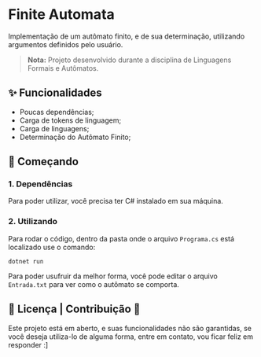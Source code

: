 # Finite Automata
Implementação de um autômato finito, e de sua determinação, utilizando argumentos definidos pelo usuário.

> **Nota:** Projeto desenvolvido durante a disciplina de Linguagens Formais e Autômatos.

## ✨ Funcionalidades 

* Poucas dependências;
* Carga de tokens de linguagem;
* Carga de linguagens;
* Determinação do Autômato Finito;

## 🚀 Começando


### 1. Dependências 

Para poder utilizar, você precisa ter C# instalado em sua máquina.

### 2. Utilizando

Para rodar o código, dentro da pasta onde o arquivo `Programa.cs` está localizado use o comando:
```
dotnet run
```

Para poder usufruir da melhor forma, você pode editar o arquivo `Entrada.txt` para ver como o autômato se comporta. 


## 🎫 Licença | Contribuição 🤝 

Este projeto está em aberto, e suas funcionalidades não são garantidas, se você deseja utiliza-lo de alguma forma, entre em contato, vou ficar feliz em responder :]  